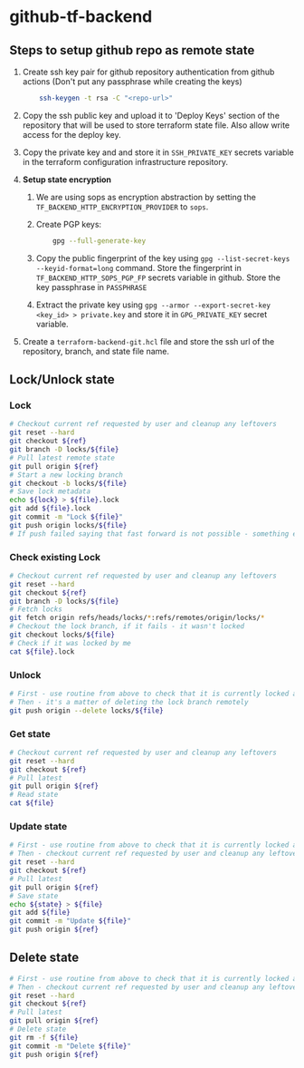 # github-tf-backend

## Steps to setup github repo as remote state

1. Create ssh key pair for github repository authentication from github actions (Don't put any passphrase while creating the keys)

    ```bash
        ssh-keygen -t rsa -C "<repo-url>"
    ```

2. Copy the ssh public key and upload it to 'Deploy Keys' section of the repository that will be used to store terraform state file. Also allow write access for the deploy key.
3. Copy the private key and and store it in `SSH_PRIVATE_KEY` secrets variable in the terraform configuration infrastructure repository.
4. **Setup state encryption**
   1. We are using sops as encryption abstraction by setting the `TF_BACKEND_HTTP_ENCRYPTION_PROVIDER` to `sops`.
   2. Create PGP keys:

        ```bash
            gpg --full-generate-key
        ```

   3. Copy the public fingerprint of the key using `gpg --list-secret-keys --keyid-format=long` command. Store the fingerprint in `TF_BACKEND_HTTP_SOPS_PGP_FP` secrets variable in github. Store the key passphrase in `PASSPHRASE`
   4. Extract the private key using `gpg --armor --export-secret-key <key_id> > private.key` and store it in `GPG_PRIVATE_KEY` secret variable.
5. Create a `terraform-backend-git.hcl` file and store the ssh url of the repository, branch, and state file name.

## Lock/Unlock state

### Lock

```bash
# Checkout current ref requested by user and cleanup any leftovers
git reset --hard
git checkout ${ref}
git branch -D locks/${file}
# Pull latest remote state
git pull origin ${ref}
# Start a new locking branch
git checkout -b locks/${file}
# Save lock metadata
echo ${lock} > ${file}.lock
git add ${file}.lock
git commit -m "Lock ${file}"
git push origin locks/${file}
# If push failed saying that fast forward is not possible - something else had it already locked
```

### Check existing Lock

```bash
# Checkout current ref requested by user and cleanup any leftovers
git reset --hard
git checkout ${ref}
git branch -D locks/${file}
# Fetch locks
git fetch origin refs/heads/locks/*:refs/remotes/origin/locks/*
# Checkout the lock branch, if it fails - it wasn't locked
git checkout locks/${file}
# Check if it was locked by me
cat ${file}.lock
```

### Unlock

```bash
# First - use routine from above to check that it is currently locked and the lock author is me.
# Then - it's a matter of deleting the lock branch remotely
git push origin --delete locks/${file}
```

### Get state

```bash
# Checkout current ref requested by user and cleanup any leftovers
git reset --hard
git checkout ${ref}
# Pull latest
git pull origin ${ref}
# Read state
cat ${file}
```

### Update state

```bash
# First - use routine from above to check that it is currently locked and the lock author is me.
# Then - checkout current ref requested by user and cleanup any leftovers
git reset --hard
git checkout ${ref}
# Pull latest
git pull origin ${ref}
# Save state
echo ${state} > ${file}
git add ${file}
git commit -m "Update ${file}"
git push origin ${ref}
```

## Delete state

```bash
# First - use routine from above to check that it is currently locked and the lock author is me.
# Then - checkout current ref requested by user and cleanup any leftovers
git reset --hard
git checkout ${ref}
# Pull latest
git pull origin ${ref}
# Delete state
git rm -f ${file}
git commit -m "Delete ${file}"
git push origin ${ref}
```
